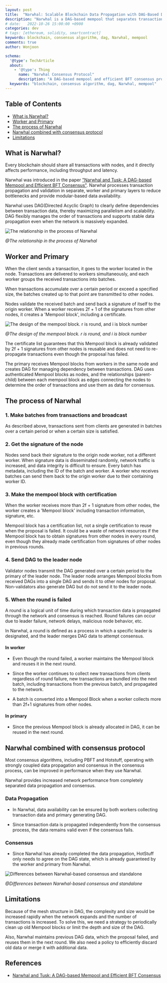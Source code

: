 ```yaml
---
layout: post
title:  "Narwhal: Scalable Blockchain Data Propagation with DAG-Based Design" 
description: "Narwhal is a DAG-based mempool that separates transaction propagation from the consensus ordering protocol, enabling high-performance and scalable BFT consensus for blockchains." 
# date:   2022-10-26 15:00:00 +0900
categories: dev
# tags: [ethereum, solidity, smartcontract]
keywords: blockchain, consensus algorithm, dag, Narwhal, mempool
comments: true
author: Wonjoon

schema:
  '@type': TechArticle
  about:
    - '@type': Thing
      name: "Narwhal Consensus Protocol"
      description: "A DAG-based mempool and efficient BFT consensus protocol designed for high-throughput blockchains."
  keywords: "blockchain, consensus algorithm, dag, Narwhal, mempool"
---
```


## Table of Contents

- [What is Narwhal?](#what-is-narwhal)
- [Worker and Primary](#worker-and-primary)
- [The process of Narwhal](#the-process-of-narwhal)
- [Narwhal combined with consensus protocol](#narwhal-combined-with-consensus-protocol)
- [Limitations](#limitations)

## What is Narwhal?

Every blockchain should share all transactions with nodes, and it directly affects performance, including throughput and latency.

Narwhal was introduced in the paper ["Narwhal and Tusk: A DAG-based Mempool and Efficient BFT Consensus"](https://arxiv.org/abs/2105.11827). Narwhal processes transaction propagation and validation in separate, worker and primary layers to reduce bottlenecks and provide modular-based data availability.

Narwhal uses DAG(Directed Acyclic Graph) to clearly define dependencies between transaction data, thereby maximizing parallelism and scalability. DAG flexibly manages the order of transactions and supports stable data propagation even when the network is massively expanded.

![The relationship in the process of Narwhal](https://github.com/user-attachments/assets/975a0c88-d70b-47c9-b1f8-1f9b0808baf1)

*@The relationship in the process of Narwhal*

## Worker and Primary

When the client sends a transaction, it goes to the worker located in the node. Transactions are delivered to workers simultaneously, and each worker groups the received transactions into batches.

When transactions accumulate over a certain period or exceed a specified size, the batches created up to that point are transmitted to other nodes.

Nodes validate the received batch and send back a signature of itself to the origin worker. When a worker receives 2f + 1 of the signatures from other nodes, it creates a 'Mempool block', including a certificate.

![The design of the mempool block. r is round, and i is block number](https://github.com/user-attachments/assets/36fc3b5e-1911-4d9d-8b78-8b33c7daa697)

*@The design of the mempool block. r is round, and i is block number*

The certificate list guarantees that this Mempool block is already validated by 2f + 1 signatures from other nodes is reusable and does not need to re-propagate transactions even though the proposal has failed.

The primary receives Mempool blocks from workers in the same node and creates DAG for managing dependency between transactions. DAG uses authenticated Mempool blocks as nodes, and the relationships (parent-child) between each mempool block as edges connecting the nodes to determine the order of transactions and use them as data for consensus.

## The process of Narwhal

### 1. Make batches from transactions and broadcast

As described above, transactions sent from clients are generated in batches over a certain period or when a certain size is satisfied.

### 2. Get the signature of the node

Nodes send back their signature to the origin node worker, not a different worker. When signature data is disseminated randomly, network traffic is increased, and data integrity is difficult to ensure.
Every batch has metadata, including the ID of the batch and worker. A worker who receives batches can send them back to the origin worker due to their containing worker ID.

### 3. Make the mempool block with certification

When the worker receives more than 2f + 1 signature from other nodes, the worker creates a 'Mempool block' including transaction information, signature, etc.

Mempool block has a certification list, not a single certification to reuse when the proposal is failed. It could be a waste of network resources if the Mempool block has to obtain signatures from other nodes in every round, even though they already made certification from signatures of other nodes in previous rounds.

### 4. Send DAG to the leader node

Validator nodes transmit the DAG generated over a certain period to the primary of the leader node. The leader node arranges Mempool blocks from received DAGs into a single DAG and sends it to other nodes for proposal. Non-validators also generate DAG but do not send it to the leader node.

### 5. When the round is failed

A round is a logical unit of time during which transaction data is propagated through the network and consensus is reached. Round failures can occur due to leader failure, network delays, malicious node behavior, etc.

In Narwhal, a round is defined as a process in which a specific leader is designated, and the leader merges DAG data to attempt consensus.

#### In worker

- Even though the round failed, a worker maintains the Mempool block and reuses it in the next round.

- Since the worker continues to collect new transactions from clients regardless of round failure, new transactions are bundled into the next batch, including transactions from the previous batch, and propagated to the network.

- A batch is converted into a Mempool Block when a worker collects more than 2f+1 signatures from other nodes.

#### In primary

- Since the previous Mempool block is already allocated in DAG, it can be reused in the next round.

## Narwhal combined with consensus protocol

Most consensus algorithms, including PBFT and Hotstuff, operating with strongly coupled data propagation and consensus in the consensus process, can be improved in performance when they use Narwhal.

Narwhal provides increased network performance from completely separated data propagation and consensus.

### Data Propagation

- In Narwhal, data availability can be ensured by both workers collecting transaction data and primary generating DAG.

- Since transaction data is propagated independently from the consensus process, the data remains valid even if the consensus fails.

### Consensus

- Since Narwhal has already completed the data propagation, HotStuff only needs to agree on the DAG state, which is already guaranteed by the worker and primary from Narwhal.

![Differences between Narwhal-based consensus and standalone](https://github.com/user-attachments/assets/3107439d-ce19-4e25-bf88-483243ad68ac)

*@Differences between Narwhal-based consensus and standalone*

## Limitations

Because of the mesh structure in DAG, the complexity and size would be increased rapidly when the network expands and the number of transactions is increased. To solve this, we need a strategy to periodically clean up old Mempool blocks or limit the depth and size of the DAG.

Also, Narwhal maintains previous DAG data, which the proposal failed, and reuses them in the next round. We also need a policy to efficiently discard old data or merge it with additional data.

## References

- [Narwhal and Tusk: A DAG-based Mempool and Efficient BFT Consensus](https://arxiv.org/abs/2105.11827)
